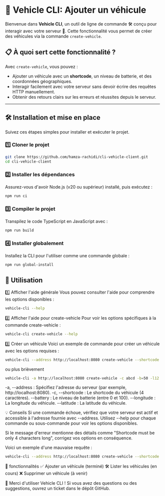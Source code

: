 # 🚗 Vehicle CLI: Ajouter un véhicule

Bienvenue dans **Vehicle CLI**, un outil de ligne de commande 🛠️ conçu pour interagir avec votre serveur 🚀. Cette fonctionnalité vous permet de créer des véhicules via la commande `create-vehicle`.

## 📋 À quoi sert cette fonctionnalité ?
Avec `create-vehicle`, vous pouvez :
- Ajouter un véhicule avec un **shortcode**, un niveau de batterie, et des coordonnées géographiques.
- Interagir facilement avec votre serveur sans devoir écrire des requêtes HTTP manuellement.
- Obtenir des retours clairs sur les erreurs et réussites depuis le serveur.

---

## 🛠️ Installation et mise en place

Suivez ces étapes simples pour installer et exécuter le projet.

### 1️⃣ Cloner le projet
```bash
git clone https://github.com/hamza-rachidi/cli-vehicle-client.git
cd cli-vehicle-client
```

### 2️⃣ Installer les dépendances
Assurez-vous d'avoir Node.js (v20 ou supérieur) installé, puis exécutez :
```bash 
npm run ci
```

### 3️⃣ Compiler le projet
Transpilez le code TypeScript en JavaScript avec :
```bash 
npm run build
```

### 4️⃣ Installer globalement
Installez la CLI pour l'utiliser comme une commande globale :
```bash 
npm run global-install
```

## 📖 Utilisation

1️⃣ Afficher l'aide générale
Vous pouvez consulter l'aide pour comprendre les options disponibles :

```bash 
vehicle-cli --help
```
2️⃣ Afficher l'aide pour create-vehicle
Pour voir les options spécifiques à la commande create-vehicle :

```bash 
vehicle-cli create-vehicle --help
```

3️⃣ Créer un véhicule
Voici un exemple de commande pour créer un véhicule avec les options requises :
```bash 
vehicle-cli --address http://localhost:8080 create-vehicle --shortcode abcd --battery 50 --longitude 12.34 --latitude 56.78
```
ou plus brièvement 

```bash 
vehicle-cli -a http://localhost:8080 create-vehicle -c abcd -b=50 -l12.34 -L=56.78
```

-a, --address <url> : Spécifiez l'adresse du serveur (par exemple, http://localhost:8080).
-c, --shortcode <string> : Le shortcode du véhicule (4 caractères).
--battery <integer> : Le niveau de batterie (entre 0 et 100).
--longitude <number> : La longitude du véhicule.
--latitude <number> : La latitude du véhicule.

💡 Conseils
Si une commande échoue, vérifiez que votre serveur est actif et accessible à l'adresse fournie avec --address.
Utilisez --help pour chaque commande ou sous-commande pour voir les options disponibles.

Si le message d'erreur mentionne des détails comme "Shortcode must be only 4 characters long", corrigez vos options en conséquence. 

Voici un exemple d'une mauvaise requête :
```bash 
vehicle-cli --address http://localhost:8080 create-vehicle --shortcode abcdef --battery 50 --longitude 12.34 --latitude 56.78
```

🚀 fonctionnalités
✅ Ajouter un véhicule (terminé)
🛠️ Lister les véhicules (en cours)
❌ Supprimer un véhicule (à venir)

🎉 Merci d'utiliser Vehicle CLI ! Si vous avez des questions ou des suggestions, ouvrez un ticket dans le dépôt GitHub.